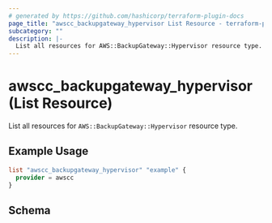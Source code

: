 ```yaml
---
# generated by https://github.com/hashicorp/terraform-plugin-docs
page_title: "awscc_backupgateway_hypervisor List Resource - terraform-provider-awscc"
subcategory: ""
description: |-
  List all resources for AWS::BackupGateway::Hypervisor resource type.
---
```


# awscc_backupgateway_hypervisor (List Resource)

List all resources for `AWS::BackupGateway::Hypervisor` resource type.

## Example Usage

```terraform
list "awscc_backupgateway_hypervisor" "example" {
  provider = awscc
}
```

<!-- schema generated by tfplugindocs -->
## Schema
